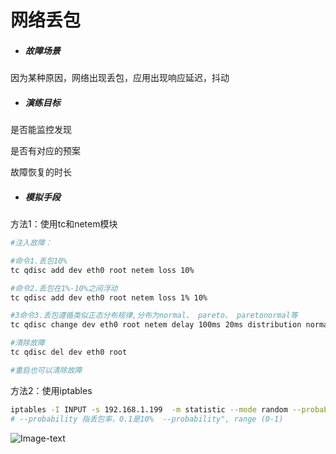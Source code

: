 # 网络丢包

- ##### 故障场景

因为某种原因，网络出现丢包，应用出现响应延迟，抖动

- ##### 演练目标

是否能监控发现

是否有对应的预案

故障恢复的时长

- ##### 模拟手段

方法1：使用tc和netem模块

```bash
#注入故障：

#命令1.丢包10%
tc qdisc add dev eth0 root netem loss 10%

#命令2.丢包在1%-10%之间浮动
tc qdisc add dev eth0 root netem loss 1% 10%

#3命令3.丢包遵循类似正态分布规律,分布为normal、 pareto、 paretonormal等
tc qdisc change dev eth0 root netem delay 100ms 20ms distribution normal

#清除故障
tc qdisc del dev eth0 root

#重启也可以清除故障
```



方法2：使用iptables

```bash
iptables -I INPUT -s 192.168.1.199  -m statistic --mode random --probability 0.1 -j DROP 
# --probability 指丢包率，0.1是10%  --probability", range (0-1)
```
![Image-text](https://raw.githubusercontent.com/kakukaops/ChaosExpriment/master/images/image-20200429143844928.png)
